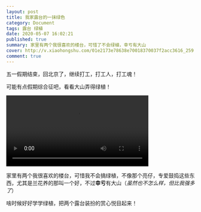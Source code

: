 ```yaml
---
layout: post
title: 我家露台的一抹绿色
category: Document
tags: 露台 绿植
date: 2020-05-07 16:02:21
published: true
summary: 家里有两个我很喜欢的楼台，可惜了不会绿植，幸亏有大山
cover: http://v.xiaohongshu.com/01e2173e78638e70018370037f2acc3616_259.mp4?sign=9d7a84491d5720e98b351918a3224ae0&t=6218fd00
comment: true
---
```


五一假期结束，回北京了，继续打工，打工人，打工魂！

可能有点假期综合征吧，看看大山弄得绿植！

<video controls="" autoplay="" width="380px" src="http://v.xiaohongshu.com/01e217419d63a9bd018370037f2ad86ecf_259.mp4?sign=51a156146dbcb9be12cdc4473090e707&t=6218fd00"></video>

家里有两个我很喜欢的楼台，可惜我不会搞绿植，不像那个亮仔，专爱鼓捣这些东西，尤其是兰花养的那叫一个好，不过**幸亏**有大山（*虽然也不怎么样，但比我强多了*）

啥时候好好学学绿植，把两个露台装扮的赏心悦目起来！

